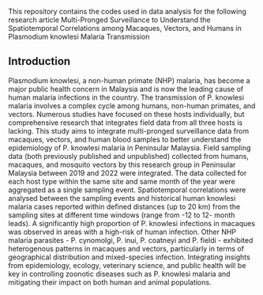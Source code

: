 This repository contains the codes used in data analysis for the following research article
Multi-Pronged Surveillance to Understand the Spatiotemporal Correlations among Macaques, Vectors, and Humans in Plasmodium knowlesi Malaria Transmission

## Introduction
Plasmodium knowlesi, a non-human primate (NHP) malaria, has become a major public health concern in Malaysia and is now the leading cause of human malaria infections in the country. The transmission of P. knowlesi malaria involves a complex cycle among humans, non-human primates, and vectors. Numerous studies have focused on these hosts individually, but comprehensive research that integrates field data from all three hosts is lacking. This study aims to integrate multi-pronged surveillance data from macaques, vectors, and human blood samples to better understand the epidemiology of P. knowlesi malaria in Peninsular Malaysia. Field sampling data (both previously published and unpublished) collected from humans, macaques, and mosquito vectors by this research group in Peninsular Malaysia between 2019 and 2022 were integrated. The data collected for each host type within the same site and same month of the year were aggregated as a single sampling event. Spatiotemporal correlations were analysed between the sampling events and historical human knowlesi malaria cases reported within defined distances (up to 20 km) from the sampling sites at different time windows (range from -12 to 12- month leads). A significantly high proportion of P. knowlesi infections in macaques was observed in areas with a high-risk of human infection. Other NHP malaria parasites - P. cynomolgi, P. inui, P. coatneyi and P. fieldi - exhibited heterogenous patterns in macaques and vectors, particularly in terms of geographical distribution and mixed-species infection. Integrating insights from epidemiology, ecology, veterinary science, and public health will be key in controlling zoonotic diseases such as P. knowlesi malaria and mitigating their impact on both human and animal populations.
